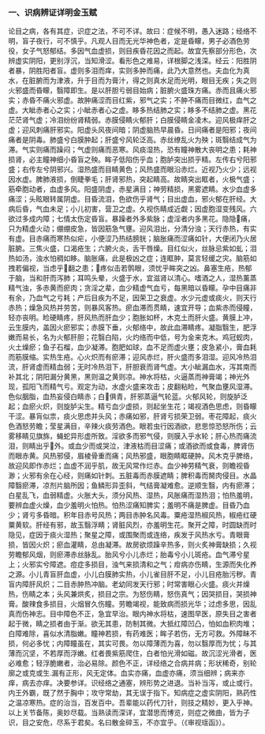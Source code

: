 ### 一、识病辨证详明金玉赋

论目之病，各有其症，识症之法，不可不详。故曰：症候不明，愚入迷路；经络不明，盲子夜行，可不慎乎。凡观人目而无光华神色者，定是昏矇，男子必酒色劳役，女子气怒郁结。多因气血虚损，则目疾昏花因之而起。故宜先察部分形色，次辨虚实阴阳，更别浮沉，当知滑涩。看形色之难易，详根脚之浅深。经云：阳胜阴者暴，阴胜阳者盲。虚则多泪而痒，实则多肿而痛，此乃大意然也。夫血化为真水，在脏腑而为津液，升于目而为膏汁，得之则真水足而光明，眼目无疾；失之则火邪盛而昏矇，翳障即生。是以肝胆亏弱目始病；脏腑火盛珠方痛。赤而且痛火邪实；赤昏不痛火邪虚。故肿痛涩而目红紫，邪气之实；不肿不痛而目微红，血气之虚。大眦赤者心之实；小眦赤者心之虚。眵多热结肺之实；眵多不结肺之虚。黑花茫茫肾气虚；冷泪纷纷肾精弱。赤膜侵睛火郁肝；白膜侵睛金凌木。迎风极痒肝之虚；迎风刺痛肝邪实。阳虚头风夜间暗；阴虚脑热早晨昏。日间痛者是阳邪；夜间痛者是阴毒。肺盛兮白膜肿起；肝盛兮风轮泛高。赤丝缭乱火为殃；斑翳结成气为滞。气实则痛而躁闷；气虚则痛而恶寒。风痰湿热，恐有瞳神散大丧明之患；耗神损肾，必主瞳神细小昏盲之殃。眸子低陷伤乎血；胞胪突出损乎精。左传右兮阳邪盛；右传左兮阴邪兴。湿热盛而目睛黄色；风热盛而眼沿赤烂。近视乃火少；远视因水虚。脾肺液损，倒睫拳毛；肝肾邪热，突起睛高。故睛突出眶者，火极气盛；筋牵胞动者，血虚多风。阳盛阴虚，赤星满目；神劳精损，黑雾遮睛。水少血虚多痛涩；头眩眼转属阴虚。目昏流泪，色欲伤乎肾气；目出虚血，邪火郁在肝经。大病后昏，气血未足；小儿初害，营卫之虚。久视伤睛成近觑；因虚胞湿变残风。六欲过多成内障；七情太伤定昏盲。暴躁者外多紫脉；虚淫者内多黑花。隐隐𥅲痛，只为精虚火动；绷绷皮急，皆因筋急气壅。迎风泪出，分清分浊；天行赤热，有实有虚。目赤痛而寒热似疟，小便涩乃热结膀胱；脑胀痛而涩痛如针，大便闭乃火居脏腑。三焦火盛，口渴疮生；六腑火炎，舌干唇燥。目红似火，丝脉忌紫如虬；泪热如汤，浊水怕稠如眵。脑胀痛，此是极凶之症；连眶肿，莫言轻缓之灾。脑筋如拽若偏视，当虑乎𥅲翻之患；𥅲疼似击若鹘眼，须忧乎眸突之凶。鼻塞生疮，热郁于脑，当和肝而泻肺；耳鸣头晕，火盛于水，宜滋肾以清心。嗜酒之人，湿热薰蒸精气浊，多赤黄而瘀肉；贪淫之辈，血少精虚气血亏，每黑暗以昏矇。孕中目痛非有余，乃血气之亏耗；产后目疾为不足，因荣卫之衰虚。水少元虚或痰火，则天行赤热；燥急风热并劳苦，则暴风客热。瘀血滞而贯睛，速宜开导；血紫赤而侵瞳，轻亦丧明。睑硬睛疼，肝风热而肝血少；胞胀如杯，木克土而肝火盛。黄膜上冲，云生膜内，盖因火瘀邪实；赤膜下垂，火郁络中，故此血滞睛疼。凝脂翳生，肥浮嫩而易长，名为火郁肝胆；花翳白陷，火灼络而中低，号为金来克木。鸡冠蚬肉，火土燥瘀；鱼子石榴，血少凝滞。胞肥如球，血不足而虚火壅；皮急紧小，膏血耗而筋膜缩。实热生疮。心火炽而有瘀滞；迎风赤烂，肝火盛而多泪湿。迎风冷热泪流，肝肾虚而精血弱；无时冷热泪下，肝胆衰而肾气虚。大小眦漏血水，泻其南而补其北；阴阳漏分黄黑，黑则温之黄则凉。神水将枯，火逼蒸而神膏竭；神光外现，孤阳飞而精气亏。观定为动，水虚火盛来攻击；皮翻粘睑，气聚血壅风湿滞。色似胭脂，血热妄侵白睛赤；白𥅲俱青，肝邪蒸逼气轮蓝。火郁风轮，则旋胪泛起；血瘀火炽，则旋胪尖生。精亏血少虚损，则起坐生花；竭视酒色思虑，则昏矇干涩。暴肓似祟，痰火思虑并头风；赤痛如邪，肝肾亏损荣卫弱。枣花障起，痰火色酒怒劳瞻；莹星满目，辛辣火痰劳酒色。眼若虫行因酒欲，悲思惊恐怒所伤；云雾移睛见旗旆，蝇蛇异形虚所致。淫欲多而邪气侵，则膜入乎水轮；肝心热而痛流泪，则睛出乎𥅲外。或血少而或哭泣，津液枯而目涩痛；或酒欲而或食毒，脾肾伤而眼赤黄。风热邪侵，眉棱骨重而痛；风热邪盛，眼胞睛眶硬肿。风木克乎脾络，故迎风即作赤烂；血虚不润乎肌，故无风常作烂赤。血少神劳精气衰，则瞻视昏渺；火邪有余在心经，则痛如针刺。五脏毒而赤膜遮睛；脾积毒而胬肉侵目。水晶障翳瘀滞，凉剂片脑所因；鱼鳞形异歪斜，气结膏凝难愈。逆顺生翳，内有瘀滞；白星乱飞，血弱精虚。火胀大头，须分风热、湿热，风胀痛而湿热泪；怕热羞明，要辨血虚火燥，血少羞明火怕热。怕热涩痛知脾实；羞明不痛是脾虚。目昏乃血少；肾亏多昏暗。积年目赤号风热；两目赤肿名风毒。粟疮湿热椒风热，椒疮红硬粟黄软。肝经有邪，故玉翳浮睛；肾脏风烈，亦羞明生花。聚开之障，时圆缺而时隐见，症因于痰火湿热；聚星之障，或围聚而或连络，疾发于风热水亏。青眼膏损，皆因火炽；瘀血灌睛，总由凝滞。故房欲烦躁辛热多，则火炙神膏缺损；久视劳瞻郁风烟，则瘀滞赤丝脉乱。胎风兮小儿赤烂；胎毒兮小儿斑疮。血气滞兮星上；火邪实兮障遮。痘症多损目，浊气来损清和之气；疳病亦伤睛，生源而失化养之源。小儿青盲肝血虚，小儿白膜肺实热，小儿雀目肝不足，小儿目疮胎污秽。青盲内障肝风炽；二目赤肿热冲脑。老幼同发天行邪；时常害眼心火盛。痰火并燥热，伤睛之本；头风兼烘炙，损目之宗。为怒伤睛，怒伤真气；因哭损目，哭损神膏。酸辣食多损目，火烟冒久伤瞳。劳瞻竭视，能致病而损光华；过虑多思，因乱真而伤神志。目中障色不正，急宜早治。眼内神水将枯，速图早医，原失目之害者起于微，睛之损者由于渐。欲无其患，防制其微。大抵红障凹凸，怕如血积肉堆；白障难除，喜似水清脂嫩。瞳神若损，有药难医；眸子若伤，无方可救。外障眛不损，何必多忧；内障瞳虽在，其实可畏。勿以障薄而为喜，勿以翳厚而为忧；与其薄而沉坚，不若厚而浮嫩。红者畏紫筋爬住，白者怕光滑如磁。故沉涩光滑者，医必难愈；轻浮脆嫩者，治必易除。颜色不正，详经络之合病并病；形状稀奇，别轮廓之或克或生.漏有正形，风无定体。血实亦痛，血虚亦痛，须当细辨；病来亦痒，病去亦痒。决要参详。识经络之通塞，辨形势之进退。当补当泻，或止或行。内王外霸，既了然于胸中；攻守常劫，其无误于指下。知病症之虚实阴阳，熟药性之温凉寒热。症的治当，百发百中。吾辈能以药代刀针，则技之精妙，更入乎神。以上关节备陈，奥妙尽载。当熟读而深详，宜潜思而博览，则症之微曲，皆为子识，目之安危，尽系于君矣。名曰散金碎玉，不亦宜乎。（《审视瑶函》）。